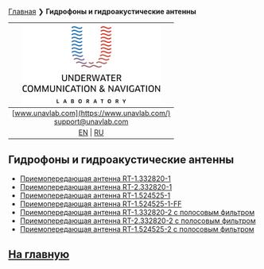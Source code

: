 [Главная](/README_RU) ❯ **Гидрофоны и гидроакустические антенны**

| ![logo](/documentation/sm_logo.png) |
| :---: |
| [www.unavlab.com](https://www.unavlab.com/) <br/> [support@unavlab.com](mailto:support@unavlab.com) |
| [EN](underwater_acoustic_antennas_en.md) \| [RU](underwater_acoustic_antennas_ru.md) |

## Гидрофоны и гидроакустические антенны
* [Приемопередающая антенна RT-1.332820-1](/documentation/RU/Transducers/RT_1_332820_1_Specification_ru.md)
* [Приемопередающая антенна RT-2.332820-1](/documentation/RU/Transducers/RT_2_332820_1_Specification_ru.md)
* [Приемопередающая антенна RT-1.524525-1](/documentation/RU/Transducers/RT-1.524525-1_specification_ru.md)
* [Приемопередающая антенна RT-1.524525-1-FF](/documentation/RU/Transducers/RT_1_524525_1_FF_Specification_ru.md)
* [Приемопередающая антенна RT-1.332820-2 с полосовым фильтром](/documentation/RU/Transducers/RT_1_332820_2_Specification_ru.md)
* [Приемопередающая антенна RT-2.332820-2 с полосовым фильтром](/documentation/RU/Transducers/RT_2_332820_2_Specification_ru.md)
* [Приемопередающая антенна RT-1.524525-2 с полосовым фильтром](/documentation/RU/Transducers/RT-1.524525-2_specification_ru.md)

## [На главную](README_RU.md)
